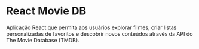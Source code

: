 # React Movie DB

Aplicação React que permita aos usuários explorar filmes, criar listas personalizadas de favoritos e descobrir novos conteúdos através da API do The Movie Database (TMDB).
```
